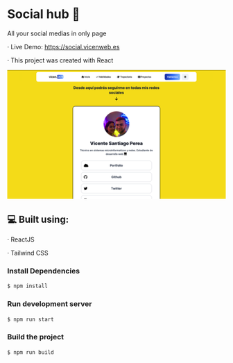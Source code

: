 # Social hub 📲
All your social medias in only page

· Live Demo: https://social.vicenweb.es

· This project was created with React

![Image text](https://github.com/Itzvicen/social-hub/blob/main/preview.png)

## 💻 Built using:

· ReactJS

· Tailwind CSS

### Install Dependencies
```sh
$ npm install 
```

### Run development server
```sh 
$ npm run start
```

### Build the project

```sh 
$ npm run build
```
